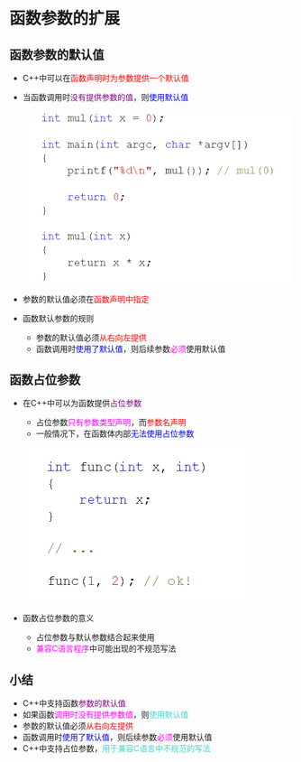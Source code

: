 # 函数参数的扩展
## 函数参数的默认值
- C++中可以在<font color=red>函数声明时为参数提供一个默认值</font>
- 当函数调用时<font color=purple>没有提供参数的值</font>，则<font color=blue>使用默认值</font>
  
  ![Alt text](image.png)

- 参数的默认值必须在<font color=red>函数声明中指定</font>
- 函数默认参数的规则
  - 参数的默认值必须<font color=red>从右向左提供</font>
  - 函数调用时<font color=blue>使用了默认值</font>，则后续参数<font color=Fuchsia>必须</font>使用默认值
  
## 函数占位参数
- 在C++中可以为函数提供<font color=purple>占位参数</font>
  - 占位参数<font color=Fuchsia>只有参数类型声明</font>，而<font color=red>参数名声明</font>
  - 一般情况下，在函数体内部<font color=blue>无法使用占位参数</font>
  
  ![Alt text](image-1.png)

- 函数占位参数的意义
  - 占位参数与默认参数结合起来使用
  - <font color=Fuchsia>兼容C语言程序</font>中可能出现的不规范写法
  
## 小结
- C++中支持函数<font color=purple>参数的默认值</font>
- 如果函数<font color=Fuchsia>调用时没有提供参数值</font>，则<font color=MediumTurquoise>使用默认值</font>
- 参数的默认值必须<font color=red>从右向左提供</font>
- 函数调用时<font color=blue>使用了默认值</font>，则后续参数<font color=Fuchsia>必须</font>使用默认值
- C++中支持占位参数，<font color=MediumTurquoise>用于兼容C语言中不规范的写法</font>